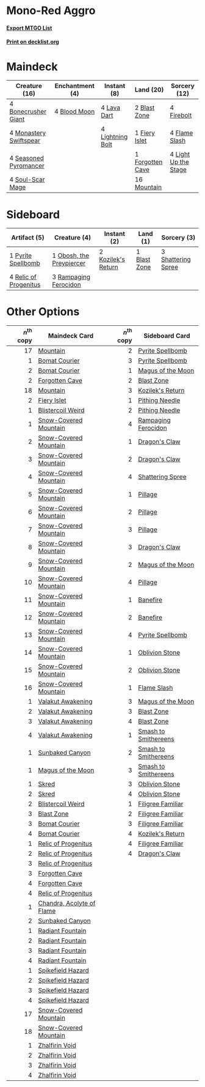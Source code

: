# Mono-Red Aggro

#### [Export MTGO List](../collection/Mono-Red%20Aggro/Mono-Red%20Aggro.txt)
#### [Print on decklist.org](http://decklist.org/?deckmain=2%09Blast%20Zone%0A4%09Blood%20Moon%0A4%09Bonecrusher%20Giant%0A1%09Fiery%20Islet%0A4%09Firebolt%0A4%09Flame%20Slash%0A1%09Forgotten%20Cave%0A4%09Lava%20Dart%0A4%09Light%20Up%20the%20Stage%0A4%09Lightning%20Bolt%0A4%09Monastery%20Swiftspear%0A16%09Mountain%0A4%09Seasoned%20Pyromancer%0A4%09Soul-Scar%20Mage&deckside=1%09Blast%20Zone%0A2%09Kozilek's%20Return%0A1%09Obosh,%20the%20Preypiercer%0A1%09Pyrite%20Spellbomb%0A3%09Rampaging%20Ferocidon%0A4%09Relic%20of%20Progenitus%0A3%09Shattering%20Spree)
# Maindeck

|                                          Creature (16)                                          |                                   Enchantment (4)                                    |                                      Instant (8)                                       |                                         Land (20)                                         |                                         Sorcery (12)                                          |
|-------------------------------------------------------------------------------------------------|--------------------------------------------------------------------------------------|----------------------------------------------------------------------------------------|-------------------------------------------------------------------------------------------|-----------------------------------------------------------------------------------------------|
|4 [Bonecrusher Giant](http://gatherer.wizards.com/Pages/Card/Details.aspx?multiverseid=473077)   |4 [Blood Moon](http://gatherer.wizards.com/Pages/Card/Details.aspx?multiverseid=45386)|4 [Lava Dart](http://gatherer.wizards.com/Pages/Card/Details.aspx?multiverseid=29766)   |2 [Blast Zone](http://gatherer.wizards.com/Pages/Card/Details.aspx?multiverseid=461171)    |4 [Firebolt](http://gatherer.wizards.com/Pages/Card/Details.aspx?multiverseid=189236)          |
|4 [Monastery Swiftspear](http://gatherer.wizards.com/Pages/Card/Details.aspx?multiverseid=438706)|                                                                                      |4 [Lightning Bolt](http://gatherer.wizards.com/Pages/Card/Details.aspx?multiverseid=806)|1 [Fiery Islet](http://gatherer.wizards.com/Pages/Card/Details.aspx?multiverseid=464187)   |4 [Flame Slash](http://gatherer.wizards.com/Pages/Card/Details.aspx?multiverseid=416914)       |
|4 [Seasoned Pyromancer](http://gatherer.wizards.com/Pages/Card/Details.aspx?multiverseid=464094) |                                                                                      |                                                                                        |1 [Forgotten Cave](http://gatherer.wizards.com/Pages/Card/Details.aspx?multiverseid=376344)|4 [Light Up the Stage](http://gatherer.wizards.com/Pages/Card/Details.aspx?multiverseid=457251)|
|4 [Soul-Scar Mage](http://gatherer.wizards.com/Pages/Card/Details.aspx?multiverseid=426850)      |                                                                                      |                                                                                        |16 [Mountain](http://gatherer.wizards.com/Pages/Card/Details.aspx?multiverseid=439859)     |                                                                                               |


# Sideboard

|                                          Artifact (5)                                          |                                           Creature (4)                                            |                                         Instant (2)                                         |                                       Land (1)                                        |                                         Sorcery (3)                                         |
|------------------------------------------------------------------------------------------------|---------------------------------------------------------------------------------------------------|---------------------------------------------------------------------------------------------|---------------------------------------------------------------------------------------|---------------------------------------------------------------------------------------------|
|1 [Pyrite Spellbomb](http://gatherer.wizards.com/Pages/Card/Details.aspx?multiverseid=442796)   |1 [Obosh, the Preypiercer](http://gatherer.wizards.com/Pages/Card/Details.aspx?multiverseid=479748)|2 [Kozilek's Return](http://gatherer.wizards.com/Pages/Card/Details.aspx?multiverseid=407608)|1 [Blast Zone](http://gatherer.wizards.com/Pages/Card/Details.aspx?multiverseid=461171)|3 [Shattering Spree](http://gatherer.wizards.com/Pages/Card/Details.aspx?multiverseid=456224)|
|4 [Relic of Progenitus](http://gatherer.wizards.com/Pages/Card/Details.aspx?multiverseid=174824)|3 [Rampaging Ferocidon](http://gatherer.wizards.com/Pages/Card/Details.aspx?multiverseid=435308)   |                                                                                             |                                                                                       |                                                                                             |


# Other Options

|*n*<sup>th</sup> copy|                                           Maindeck Card                                            |*n*<sup>th</sup> copy|                                        Sideboard Card                                         |
|--------------------:|----------------------------------------------------------------------------------------------------|--------------------:|-----------------------------------------------------------------------------------------------|
|                   17|[Mountain](http://gatherer.wizards.com/Pages/Card/Details.aspx?multiverseid=439859)                 |                    2|[Pyrite Spellbomb](http://gatherer.wizards.com/Pages/Card/Details.aspx?multiverseid=442796)    |
|                    1|[Bomat Courier](http://gatherer.wizards.com/Pages/Card/Details.aspx?multiverseid=417772)            |                    3|[Pyrite Spellbomb](http://gatherer.wizards.com/Pages/Card/Details.aspx?multiverseid=442796)    |
|                    2|[Bomat Courier](http://gatherer.wizards.com/Pages/Card/Details.aspx?multiverseid=417772)            |                    1|[Magus of the Moon](http://gatherer.wizards.com/Pages/Card/Details.aspx?multiverseid=136152)   |
|                    2|[Forgotten Cave](http://gatherer.wizards.com/Pages/Card/Details.aspx?multiverseid=376344)           |                    2|[Blast Zone](http://gatherer.wizards.com/Pages/Card/Details.aspx?multiverseid=461171)          |
|                   18|[Mountain](http://gatherer.wizards.com/Pages/Card/Details.aspx?multiverseid=439859)                 |                    3|[Kozilek's Return](http://gatherer.wizards.com/Pages/Card/Details.aspx?multiverseid=407608)    |
|                    2|[Fiery Islet](http://gatherer.wizards.com/Pages/Card/Details.aspx?multiverseid=464187)              |                    1|[Pithing Needle](http://gatherer.wizards.com/Pages/Card/Details.aspx?multiverseid=129526)      |
|                    1|[Blistercoil Weird](http://gatherer.wizards.com/Pages/Card/Details.aspx?multiverseid=289222)        |                    2|[Pithing Needle](http://gatherer.wizards.com/Pages/Card/Details.aspx?multiverseid=129526)      |
|                    1|[Snow-Covered Mountain](http://gatherer.wizards.com/Pages/Card/Details.aspx?multiverseid=121233)    |                    4|[Rampaging Ferocidon](http://gatherer.wizards.com/Pages/Card/Details.aspx?multiverseid=435308) |
|                    2|[Snow-Covered Mountain](http://gatherer.wizards.com/Pages/Card/Details.aspx?multiverseid=121233)    |                    1|[Dragon's Claw](http://gatherer.wizards.com/Pages/Card/Details.aspx?multiverseid=129527)       |
|                    3|[Snow-Covered Mountain](http://gatherer.wizards.com/Pages/Card/Details.aspx?multiverseid=121233)    |                    2|[Dragon's Claw](http://gatherer.wizards.com/Pages/Card/Details.aspx?multiverseid=129527)       |
|                    4|[Snow-Covered Mountain](http://gatherer.wizards.com/Pages/Card/Details.aspx?multiverseid=121233)    |                    4|[Shattering Spree](http://gatherer.wizards.com/Pages/Card/Details.aspx?multiverseid=456224)    |
|                    5|[Snow-Covered Mountain](http://gatherer.wizards.com/Pages/Card/Details.aspx?multiverseid=121233)    |                    1|[Pillage](http://gatherer.wizards.com/Pages/Card/Details.aspx?multiverseid=14755)              |
|                    6|[Snow-Covered Mountain](http://gatherer.wizards.com/Pages/Card/Details.aspx?multiverseid=121233)    |                    2|[Pillage](http://gatherer.wizards.com/Pages/Card/Details.aspx?multiverseid=14755)              |
|                    7|[Snow-Covered Mountain](http://gatherer.wizards.com/Pages/Card/Details.aspx?multiverseid=121233)    |                    3|[Pillage](http://gatherer.wizards.com/Pages/Card/Details.aspx?multiverseid=14755)              |
|                    8|[Snow-Covered Mountain](http://gatherer.wizards.com/Pages/Card/Details.aspx?multiverseid=121233)    |                    3|[Dragon's Claw](http://gatherer.wizards.com/Pages/Card/Details.aspx?multiverseid=129527)       |
|                    9|[Snow-Covered Mountain](http://gatherer.wizards.com/Pages/Card/Details.aspx?multiverseid=121233)    |                    2|[Magus of the Moon](http://gatherer.wizards.com/Pages/Card/Details.aspx?multiverseid=136152)   |
|                   10|[Snow-Covered Mountain](http://gatherer.wizards.com/Pages/Card/Details.aspx?multiverseid=121233)    |                    4|[Pillage](http://gatherer.wizards.com/Pages/Card/Details.aspx?multiverseid=14755)              |
|                   11|[Snow-Covered Mountain](http://gatherer.wizards.com/Pages/Card/Details.aspx?multiverseid=121233)    |                    1|[Banefire](http://gatherer.wizards.com/Pages/Card/Details.aspx?multiverseid=186613)            |
|                   12|[Snow-Covered Mountain](http://gatherer.wizards.com/Pages/Card/Details.aspx?multiverseid=121233)    |                    2|[Banefire](http://gatherer.wizards.com/Pages/Card/Details.aspx?multiverseid=186613)            |
|                   13|[Snow-Covered Mountain](http://gatherer.wizards.com/Pages/Card/Details.aspx?multiverseid=121233)    |                    4|[Pyrite Spellbomb](http://gatherer.wizards.com/Pages/Card/Details.aspx?multiverseid=442796)    |
|                   14|[Snow-Covered Mountain](http://gatherer.wizards.com/Pages/Card/Details.aspx?multiverseid=121233)    |                    1|[Oblivion Stone](http://gatherer.wizards.com/Pages/Card/Details.aspx?multiverseid=446941)      |
|                   15|[Snow-Covered Mountain](http://gatherer.wizards.com/Pages/Card/Details.aspx?multiverseid=121233)    |                    2|[Oblivion Stone](http://gatherer.wizards.com/Pages/Card/Details.aspx?multiverseid=446941)      |
|                   16|[Snow-Covered Mountain](http://gatherer.wizards.com/Pages/Card/Details.aspx?multiverseid=121233)    |                    1|[Flame Slash](http://gatherer.wizards.com/Pages/Card/Details.aspx?multiverseid=416914)         |
|                    1|[Valakut Awakening](http://gatherer.wizards.com/Pages/Card/Details.aspx?multiverseid=491818)        |                    3|[Magus of the Moon](http://gatherer.wizards.com/Pages/Card/Details.aspx?multiverseid=136152)   |
|                    2|[Valakut Awakening](http://gatherer.wizards.com/Pages/Card/Details.aspx?multiverseid=491818)        |                    3|[Blast Zone](http://gatherer.wizards.com/Pages/Card/Details.aspx?multiverseid=461171)          |
|                    3|[Valakut Awakening](http://gatherer.wizards.com/Pages/Card/Details.aspx?multiverseid=491818)        |                    4|[Blast Zone](http://gatherer.wizards.com/Pages/Card/Details.aspx?multiverseid=461171)          |
|                    4|[Valakut Awakening](http://gatherer.wizards.com/Pages/Card/Details.aspx?multiverseid=491818)        |                    1|[Smash to Smithereens](http://gatherer.wizards.com/Pages/Card/Details.aspx?multiverseid=397795)|
|                    1|[Sunbaked Canyon](http://gatherer.wizards.com/Pages/Card/Details.aspx?multiverseid=464196)          |                    2|[Smash to Smithereens](http://gatherer.wizards.com/Pages/Card/Details.aspx?multiverseid=397795)|
|                    1|[Magus of the Moon](http://gatherer.wizards.com/Pages/Card/Details.aspx?multiverseid=136152)        |                    3|[Smash to Smithereens](http://gatherer.wizards.com/Pages/Card/Details.aspx?multiverseid=397795)|
|                    1|[Skred](http://gatherer.wizards.com/Pages/Card/Details.aspx?multiverseid=122120)                    |                    3|[Oblivion Stone](http://gatherer.wizards.com/Pages/Card/Details.aspx?multiverseid=446941)      |
|                    2|[Skred](http://gatherer.wizards.com/Pages/Card/Details.aspx?multiverseid=122120)                    |                    4|[Oblivion Stone](http://gatherer.wizards.com/Pages/Card/Details.aspx?multiverseid=446941)      |
|                    2|[Blistercoil Weird](http://gatherer.wizards.com/Pages/Card/Details.aspx?multiverseid=289222)        |                    1|[Filigree Familiar](http://gatherer.wizards.com/Pages/Card/Details.aspx?multiverseid=442789)   |
|                    3|[Blast Zone](http://gatherer.wizards.com/Pages/Card/Details.aspx?multiverseid=461171)               |                    2|[Filigree Familiar](http://gatherer.wizards.com/Pages/Card/Details.aspx?multiverseid=442789)   |
|                    3|[Bomat Courier](http://gatherer.wizards.com/Pages/Card/Details.aspx?multiverseid=417772)            |                    3|[Filigree Familiar](http://gatherer.wizards.com/Pages/Card/Details.aspx?multiverseid=442789)   |
|                    4|[Bomat Courier](http://gatherer.wizards.com/Pages/Card/Details.aspx?multiverseid=417772)            |                    4|[Kozilek's Return](http://gatherer.wizards.com/Pages/Card/Details.aspx?multiverseid=407608)    |
|                    1|[Relic of Progenitus](http://gatherer.wizards.com/Pages/Card/Details.aspx?multiverseid=174824)      |                    4|[Filigree Familiar](http://gatherer.wizards.com/Pages/Card/Details.aspx?multiverseid=442789)   |
|                    2|[Relic of Progenitus](http://gatherer.wizards.com/Pages/Card/Details.aspx?multiverseid=174824)      |                    4|[Dragon's Claw](http://gatherer.wizards.com/Pages/Card/Details.aspx?multiverseid=129527)       |
|                    3|[Relic of Progenitus](http://gatherer.wizards.com/Pages/Card/Details.aspx?multiverseid=174824)      |                     |                                                                                               |
|                    3|[Forgotten Cave](http://gatherer.wizards.com/Pages/Card/Details.aspx?multiverseid=376344)           |                     |                                                                                               |
|                    4|[Forgotten Cave](http://gatherer.wizards.com/Pages/Card/Details.aspx?multiverseid=376344)           |                     |                                                                                               |
|                    4|[Relic of Progenitus](http://gatherer.wizards.com/Pages/Card/Details.aspx?multiverseid=174824)      |                     |                                                                                               |
|                    1|[Chandra, Acolyte of Flame](http://gatherer.wizards.com/Pages/Card/Details.aspx?multiverseid=466880)|                     |                                                                                               |
|                    2|[Sunbaked Canyon](http://gatherer.wizards.com/Pages/Card/Details.aspx?multiverseid=464196)          |                     |                                                                                               |
|                    1|[Radiant Fountain](http://gatherer.wizards.com/Pages/Card/Details.aspx?multiverseid=438810)         |                     |                                                                                               |
|                    2|[Radiant Fountain](http://gatherer.wizards.com/Pages/Card/Details.aspx?multiverseid=438810)         |                     |                                                                                               |
|                    3|[Radiant Fountain](http://gatherer.wizards.com/Pages/Card/Details.aspx?multiverseid=438810)         |                     |                                                                                               |
|                    4|[Radiant Fountain](http://gatherer.wizards.com/Pages/Card/Details.aspx?multiverseid=438810)         |                     |                                                                                               |
|                    1|[Spikefield Hazard](http://gatherer.wizards.com/Pages/Card/Details.aspx?multiverseid=491809)        |                     |                                                                                               |
|                    2|[Spikefield Hazard](http://gatherer.wizards.com/Pages/Card/Details.aspx?multiverseid=491809)        |                     |                                                                                               |
|                    3|[Spikefield Hazard](http://gatherer.wizards.com/Pages/Card/Details.aspx?multiverseid=491809)        |                     |                                                                                               |
|                    4|[Spikefield Hazard](http://gatherer.wizards.com/Pages/Card/Details.aspx?multiverseid=491809)        |                     |                                                                                               |
|                   17|[Snow-Covered Mountain](http://gatherer.wizards.com/Pages/Card/Details.aspx?multiverseid=121233)    |                     |                                                                                               |
|                   18|[Snow-Covered Mountain](http://gatherer.wizards.com/Pages/Card/Details.aspx?multiverseid=121233)    |                     |                                                                                               |
|                    1|[Zhalfirin Void](http://gatherer.wizards.com/Pages/Card/Details.aspx?multiverseid=443137)           |                     |                                                                                               |
|                    2|[Zhalfirin Void](http://gatherer.wizards.com/Pages/Card/Details.aspx?multiverseid=443137)           |                     |                                                                                               |
|                    3|[Zhalfirin Void](http://gatherer.wizards.com/Pages/Card/Details.aspx?multiverseid=443137)           |                     |                                                                                               |
|                    4|[Zhalfirin Void](http://gatherer.wizards.com/Pages/Card/Details.aspx?multiverseid=443137)           |                     |                                                                                               |

